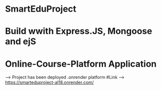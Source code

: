 ﻿# SmartEduProject
# Build wwith Express.JS, Mongoose and ejS
# Online-Course-Platform Application

--> Project has been deployed .onrender platform
 #Link --> https://smarteduproject-al18.onrender.com/
